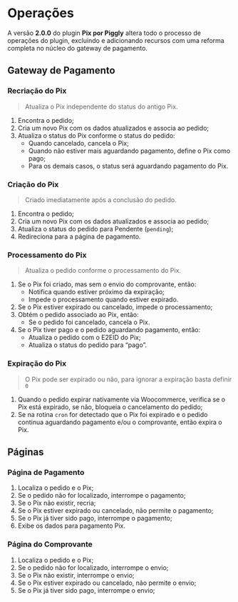 # Operações

A versão **2.0.0** do plugin **Pix por Piggly** altera todo o processo de operações do plugin, excluindo e adicionando recursos com uma reforma completa no núcleo do gateway de pagamento.

## Gateway de Pagamento

### Recriação do Pix

> Atualiza o Pix independente do status do antigo Pix.

1. Encontra o pedido;
2. Cria um novo Pix com os dados atualizados e associa ao pedido;
3. Atualiza o status do Pix conforme o status do pedido:
   - Quando cancelado, cancela o Pix;
   - Quando não estiver mais aguardando pagamento, define o Pix como pago;
   - Para os demais casos, o status será aguardando pagamento do Pix.

### Criação do Pix

> Criado imediatamente após a conclusão do pedido.

1. Encontra o pedido;
2. Cria um novo Pix com os dados atualizados e associa ao pedido;
3. Atualiza o status do pedido para Pendente (`pending`);
4. Redireciona para a página de pagamento.

### Processamento do Pix

> Atualiza o pedido conforme o processamento do Pix.

1. Se o Pix foi criado, mas sem o envio do comprovante, então:
   - Notifica quando estiver próximo da expiração;
   - Impede o processamento quando estiver expirado.
2. Se o Pix estiver expirado ou cancelado, impede o processamento;
3. Obtém o pedido associado ao Pix, então:
   - Se o pedido foi cancelado, cancela o Pix.
4. Se o Pix tiver pago e o pedido aguardando pagamento, então:
   - Atualiza o pedido com o E2EID do Pix;
   - Atualiza o status do pedido para “pago”.

### Expiração do Pix

> O Pix pode ser expirado ou não, para ignorar a expiração basta definir `0`

1. Quando o pedido expirar nativamente via Woocommerce, verifica se o Pix está expirado, se não, bloqueia o cancelamento do pedido;
2. Se na rotina `cron` for detectado que o Pix foi expirado e o pedido continua aguardando pagamento e/ou o comprovante, então expira o Pix.

## Páginas

### Página de Pagamento

1. Localiza o pedido e o Pix;
2. Se o pedido não for localizado, interrompe o pagamento;
3. Se o Pix não existir, recria;
4. Se o Pix estiver expirado ou cancelado, não permite o pagamento;
5. Se o Pix já tiver sido pago, interrompe o pagamento;
6. Exibe os dados para pagamento Pix.

### Página do Comprovante

1. Localiza o pedido e o Pix;
2. Se o pedido não for localizado, interrompe o envio;
3. Se o Pix não existir, interrompe o envio;
4. Se o Pix estiver expirado ou cancelado, não permite o envio;
5. Se o Pix já tiver sido pago, interrompe o envio;